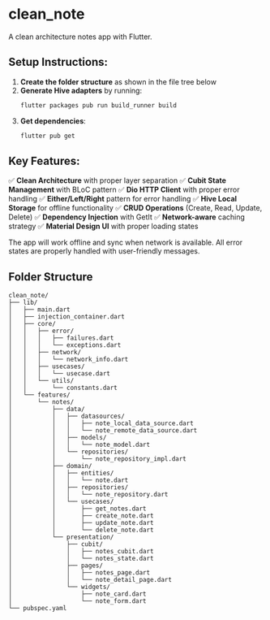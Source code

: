 # clean_note

A clean architecture notes app with Flutter.

## Setup Instructions:

1. **Create the folder structure** as shown in the file tree below
2. **Generate Hive adapters** by running:
   ```bash
   flutter packages pub run build_runner build
   ```
3. **Get dependencies**:
   ```bash
   flutter pub get
   ```

## Key Features:

✅ **Clean Architecture** with proper layer separation
✅ **Cubit State Management** with BLoC pattern
✅ **Dio HTTP Client** with proper error handling
✅ **Either/Left/Right** pattern for error handling
✅ **Hive Local Storage** for offline functionality
✅ **CRUD Operations** (Create, Read, Update, Delete)
✅ **Dependency Injection** with GetIt
✅ **Network-aware** caching strategy
✅ **Material Design UI** with proper loading states

The app will work offline and sync when network is available. All error states are properly handled with user-friendly messages.

## Folder Structure

    clean_note/
    ├── lib/
    │   ├── main.dart
    │   ├── injection_container.dart
    │   ├── core/
    │   │   ├── error/
    │   │   │   ├── failures.dart
    │   │   │   └── exceptions.dart
    │   │   ├── network/
    │   │   │   └── network_info.dart
    │   │   ├── usecases/
    │   │   │   └── usecase.dart
    │   │   └── utils/
    │   │       └── constants.dart
    │   └── features/
    │       └── notes/
    │           ├── data/
    │           │   ├── datasources/
    │           │   │   ├── note_local_data_source.dart
    │           │   │   └── note_remote_data_source.dart
    │           │   ├── models/
    │           │   │   └── note_model.dart
    │           │   └── repositories/
    │           │       └── note_repository_impl.dart
    │           ├── domain/
    │           │   ├── entities/
    │           │   │   └── note.dart
    │           │   ├── repositories/
    │           │   │   └── note_repository.dart
    │           │   └── usecases/
    │           │       ├── get_notes.dart
    │           │       ├── create_note.dart
    │           │       ├── update_note.dart
    │           │       └── delete_note.dart
    │           └── presentation/
    │               ├── cubit/
    │               │   ├── notes_cubit.dart
    │               │   └── notes_state.dart
    │               ├── pages/
    │               │   ├── notes_page.dart
    │               │   └── note_detail_page.dart
    │               └── widgets/
    │                   ├── note_card.dart
    │                   └── note_form.dart
    └── pubspec.yaml